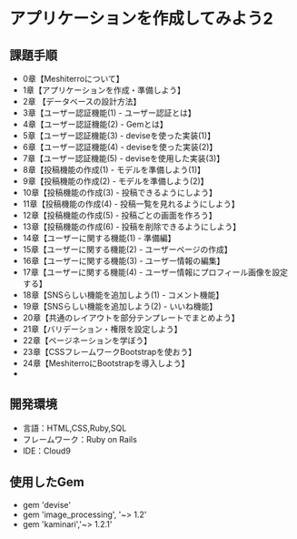 # アプリケーションを作成してみよう2


## 課題手順

- 0章【Meshiterroについて】
- 1章【アプリケーションを作成・準備しよう】
- 2章 【データベースの設計方法】
- 3章【ユーザー認証機能(1) - ユーザー認証とは】
- 4章【ユーザー認証機能(2) - Gemとは】
- 5章【ユーザー認証機能(3) - deviseを使った実装(1)】
- 6章【ユーザー認証機能(4) - deviseを使った実装(2)】
- 7章【ユーザー認証機能(5) - deviseを使用した実装(3)】
- 8章【投稿機能の作成(1) - モデルを準備しよう(1)】
- 9章【投稿機能の作成(2) - モデルを準備しよう(2)】
- 10章【投稿機能の作成(3) - 投稿できるようにしよう】
- 11章【投稿機能の作成(4) - 投稿一覧を見れるようにしよう】
- 12章【投稿機能の作成(5) - 投稿ごとの画面を作ろう】
- 13章【投稿機能の作成(6) - 投稿を削除できるようにしよう】
- 14章【ユーザーに関する機能(1) - 準備編】
- 15章【ユーザーに関する機能(2) - ユーザーページの作成】
- 16章【ユーザーに関する機能(3) - ユーザー情報の編集】
- 17章【ユーザーに関する機能(4) - ユーザー情報にプロフィール画像を設定する】
- 18章【SNSらしい機能を追加しよう(1) - コメント機能】
- 19章【SNSらしい機能を追加しよう(2) - いいね機能】
- 20章【共通のレイアウトを部分テンプレートでまとめよう】
- 21章【バリデーション・権限を設定しよう】
- 22章【ページネーションを学ぼう】
- 23章【CSSフレームワークBootstrapを使おう】
- 24章【MeshiterroにBootstrapを導入しよう】
-
## 開発環境
- 言語：HTML,CSS,Ruby,SQL
- フレームワーク：Ruby on Rails
- IDE：Cloud9

## 使用したGem
- gem 'devise'
- gem 'image_processing', '~> 1.2'
- gem 'kaminari','~> 1.2.1'